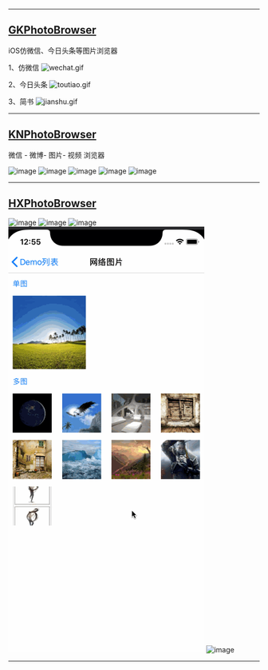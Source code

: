 
------

## [GKPhotoBrowser](https://github.com/QuintGao/GKPhotoBrowser)

iOS仿微信、今日头条等图片浏览器

 1、仿微信
 ![wechat.gif](https://upload-images.jianshu.io/upload_images/1598505-5139f58eb648abeb.gif?imageMogr2/auto-orient/strip)
 
 2、今日头条
 ![toutiao.gif](https://upload-images.jianshu.io/upload_images/1598505-3273dff97637de1d.gif?imageMogr2/auto-orient/strip)
 
 3、简书
 ![jianshu.gif](https://upload-images.jianshu.io/upload_images/1598505-dbc0b13eb87ecd75.gif?imageMogr2/auto-orient/strip)

------

 ## [KNPhotoBrowser](https://github.com/LuKane/KNPhotoBrowser)
 
 微信 - 微博- 图片- 视频 浏览器

![image](https://upload-images.jianshu.io/upload_images/1693073-aa996299e74d04b8.gif)
![image](https://upload-images.jianshu.io/upload_images/1693073-3c8632a1c5413564.gif)
![image](https://upload-images.jianshu.io/upload_images/1693073-5db630d194aaba91.gif)
![image](https://upload-images.jianshu.io/upload_images/1693073-c4b3c40b49899a2a.gif)
![image](https://upload-images.jianshu.io/upload_images/1693073-934ff5b95e03083c.gif)

------

## [HXPhotoBrowser](https://github.com/xuuhan/HXPhotoBrowser)

![image](https://github.com/xuuhan/HXPhotoBrowser/blob/master/Example/list.gif?raw=true)
 ![image](https://github.com/xuuhan/HXPhotoBrowser/blob/master/Example/1.gif?raw=true)
 ![image](https://github.com/xuuhan/HXPhotoBrowser/blob/master/Example/2.gif?raw=true)
 ![image](https://github.com/xuuhan/HXPhotoBrowser/blob/master/Example/3.gif?raw=true)
 ![image](https://github.com/xuuhan/HXPhotoBrowser/blob/master/Example/4.gif?raw=true)
 
 ------
